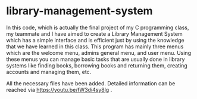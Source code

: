 # library-management-system

 In this code, which is actually the final project of my C programming class, my teammate and I have aimed to create a Library Management System which has a simple interface and is efficient just by using the knowledge that we have learned in this class. This program has mainly three menus which are the welcome menu, admins general menu, and user menu. Using these menus you can manage basic tasks that are usually done in library systems like finding books, borrowing books and returning them, creating accounts and managing them, etc.
 
 All the necessary files have been added. Detailed information can be reached via https://youtu.be/fW3di4sy8lg . 
